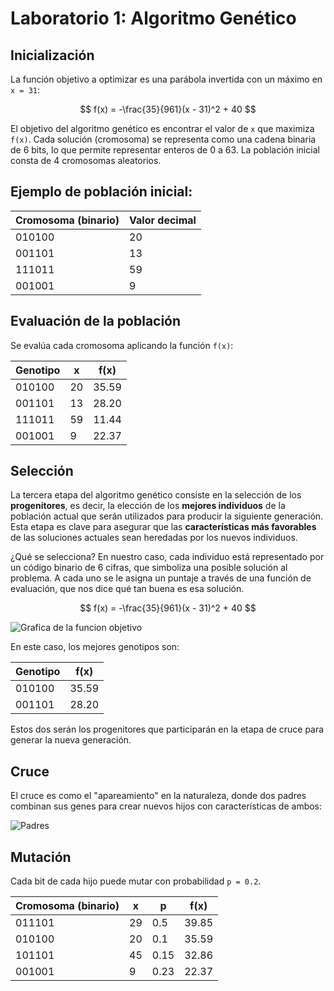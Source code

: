 # Laboratorio 1: Algoritmo Genético

## Inicialización

La función objetivo a optimizar es una parábola invertida con un máximo en `x = 31`:

$$
f(x) = -\frac{35}{961}(x - 31)^2 + 40
$$

El objetivo del algoritmo genético es encontrar el valor de `x` que maximiza `f(x)`. Cada solución (cromosoma) se representa como una cadena binaria de 6 bits, lo que permite representar enteros de 0 a 63. La población inicial consta de 4 cromosomas aleatorios.

## Ejemplo de población inicial:

| Cromosoma (binario) | Valor decimal |
| ------------------- | ------------- |
| 010100              | 20            |
| 001101              | 13            |
| 111011              | 59            |
| 001001              | 9             |

## Evaluación de la población

Se evalúa cada cromosoma aplicando la función `f(x)`:

| Genotipo | x  | f(x)  |
| -------- | -- | ----- |
| 010100   | 20 | 35.59 |
| 001101   | 13 | 28.20 |
| 111011   | 59 | 11.44 |
| 001001   | 9  | 22.37 |

## Selección

La tercera etapa del algoritmo genético consiste en la selección de los **progenitores**, es decir, la elección de los **mejores individuos** de la población actual que serán utilizados para producir la siguiente generación. Esta etapa es clave para asegurar que las **características más favorables** de las soluciones actuales sean heredadas por los nuevos individuos.

¿Qué se selecciona?
En nuestro caso, cada individuo está representado por un código binario de 6 cifras, que simboliza una posible solución al problema. A cada uno se le asigna un puntaje a través de una función de evaluación, que nos dice qué tan buena es esa solución.


$$
f(x) = -\frac{35}{961}(x - 31)^2 + 40
$$

![Grafica de la funcion objetivo](https://i.imgur.com/eKSNbHq.png)

En este caso, los mejores genotipos son:

| Genotipo | f(x)  |
| -------- | ----- |
| 010100   | 35.59 |
| 001101   | 28.20 |

Estos dos serán los progenitores que participarán en la etapa de cruce para generar la nueva generación.


## Cruce

El cruce es como el "apareamiento" en la naturaleza, donde dos padres combinan sus genes para crear nuevos hijos con características de ambos:

![Padres](https://i.imgur.com/qrniDwT.png)

## Mutación

Cada bit de cada hijo puede mutar con probabilidad `p = 0.2`.

| Cromosoma (binario) | x  | p    | f(x)  |
| ------------------- | -- | ---- | ----- |
| 011101              | 29 | 0.5  | 39.85 |
| 010100              | 20 | 0.1  | 35.59 |
| 101101              | 45 | 0.15 | 32.86 |
| 001001              | 9  | 0.23 | 22.37 |

````
